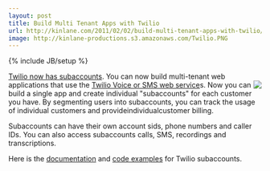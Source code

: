 ```yaml
---
layout: post
title: Build Multi Tenant Apps with Twilio
url: http://kinlane.com/2011/02/02/build-multi-tenant-apps-with-twilio/
image: http://kinlane-productions.s3.amazonaws.com/Twilio.PNG
---
```

{% include JB/setup %}
<p>
     <a href="http://blog.twilio.com/2011/02/announcing-twilio-subaccounts.html" target="_blank">Twilio now has subaccounts</a>. You can now build multi-tenant web applications that use the <a href="http://www.twilio.com/" target="_blank">Twilio Voice or SMS web service</a>s. <a href="http://www.twilio.com/" target="_blank"><img src="http://kinlane-productions.s3.amazonaws.com/Twilio.PNG"  align="right" /></a> Now you can build a single app and create individual "subaccounts" for each customer you have. By segmenting users into subaccounts, you can track the usage of individual customers and provideindividualcustomer billing.
</p>

<p>
     Subaccounts can have their own account sids, phone numbers and caller IDs. You can also access subaccounts calls, SMS, recordings and transcriptions.
</p>

<p>
     Here is the <a href="http://www.twilio.com/docs/api/2010-04-01/rest/subaccounts" target="_blank">documentation</a> and <a href="http://www.twilio.com/docs/howto/subaccounts" target="_blank">code examples</a> for Twilio subaccounts.
</p>